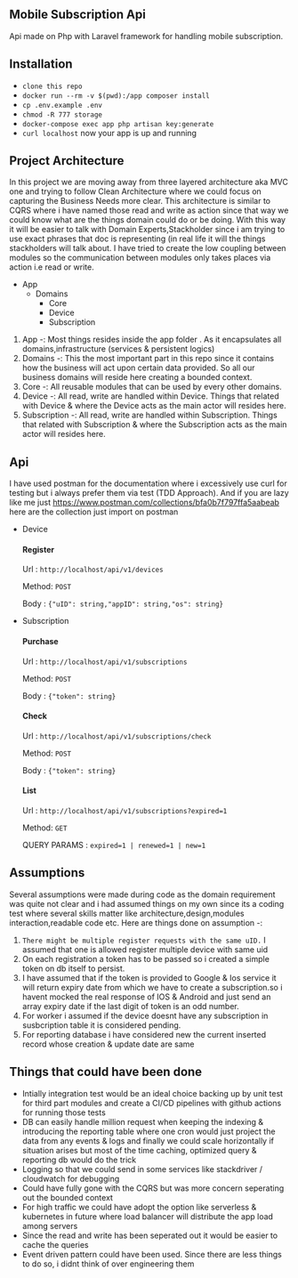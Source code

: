 ## Mobile Subscription Api
Api made on Php with Laravel framework for handling mobile subscription.

## Installation
* `clone this repo`
* `docker run --rm -v $(pwd):/app composer install`
* `cp .env.example .env`
* `chmod -R 777 storage`
* `docker-compose exec app php artisan key:generate`
* `curl localhost` now your app is up and running

## Project Architecture
In this project we are moving away from three layered architecture aka MVC one and trying to follow Clean Architecture where we could focus on capturing the Business Needs more clear. This architecture is similar to CQRS where i have named those read and write as action since
that way we could know what are the things domain could do or be doing. With this way it will be easier to talk with Domain Experts,Stackholder since i am trying to use exact phrases that doc is representing (in real life it will the things stackholders will talk about.
I have tried to create the low coupling between modules so the communication between modules only takes places via action i.e read or write.

* App
    * Domains
      * Core
      * Device
      * Subscription
    
1) App -: Most things resides inside the app folder . As it encapsulates all domains,infrastructure (services & persistent logics) 
2) Domains -: This the most important part in this repo since it contains how the business will act upon certain data provided. So all our business domains will reside here creating a bounded context.
3) Core -: All reusable modules that can be used by every other domains.
4) Device -: All read, write are handled within Device. Things that related with Device & where the Device acts as the main actor will resides here.
5) Subscription -: All read, write are handled within Subscription. Things that related with Subscription & where the Subscription acts as the main actor will resides here.


## Api
I have used postman for the documentation where i excessively use curl for testing but i always prefer them via test (TDD Approach). And if you are lazy like me just https://www.postman.com/collections/bfa0b7f797ffa5aabeab here are the collection  just import on postman
* Device 
   #### Register
    Url : `http://localhost/api/v1/devices`
  
    Method: `POST`
  
    Body : `{"uID": string,"appID": string,"os": string}`
    

* Subscription
    #### Purchase
    Url : `http://localhost/api/v1/subscriptions`

    Method: `POST`
  
    Body : `{"token": string}`

    #### Check

    Url : `http://localhost/api/v1/subscriptions/check`

    Method: `POST`
  
    Body : `{"token": string}`

    #### List

    Url : `http://localhost/api/v1/subscriptions?expired=1`

    Method: `GET`
  
    QUERY PARAMS : `expired=1 | renewed=1 | new=1`


## Assumptions
Several assumptions were made during code as the domain requirement was quite not clear and i had assumed things on my own since its a coding test where several skills matter like architecture,design,modules interaction,readable code etc. Here are things done on assumption -:
1) `There might be multiple register requests with the same uID.` I assumed that one is allowed register multiple device with same uid
2) On each registration a token has to be passed so i created a simple token on db itself to persist.
3) I have assumed that if the token is provided to Google & Ios service it will return expiry date
   from which we have to create a subscription.so i  havent mocked the real response of IOS & Android and just send an array expiry date if the last digit of token is an odd number.
4) For worker i assumed if the device doesnt have any subscription in susbcription table it is considered pending.
5) For reporting database i have considered new the current inserted record whose creation & update date are same


## Things that could have been done
* Intially integration test would be an ideal choice backing up by unit test for third part modules and create a CI/CD pipelines with github actions
  for running those tests
* DB can easily handle million request when keeping the indexing & introducing the reporting table where one cron would just project the data from any events & logs
  and finally we could scale horizontally if situation arises but most of the time caching, optimized query & reporting db would do the trick
* Logging so that we could send in some services like stackdriver / cloudwatch for debugging
* Could have fully gone with the CQRS but was more concern seperating out the bounded context
* For high traffic we could have adopt the option like serverless & kubernetes in future where load balancer will distribute the app load among servers
* Since the read and write has been seperated out it would be easier to cache the queries
* Event driven pattern could have been used. Since there are less things to do so, i didnt think of over engineering them


